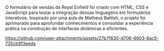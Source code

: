 O formulário de vendas da Royal Enfield foi criado com HTML, CSS e JavaScript para testar a integração dessas linguagens em formulários interativos. Inspirado por uma aula de Matheus Battisti, o projeto foi aprimorado para aprofundar conhecimentos e consolidar a experiência prática na construção de interfaces dinâmicas e eficientes.

https://github.com/user-attachments/assets/27b7f830-d706-4603-8ac5-735cb9f3eeda

